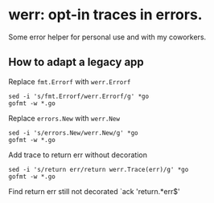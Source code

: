 # werr: opt-in traces in errors.

Some error helper for personal use and with my coworkers.

## How to adapt a legacy app

Replace `fmt.Errorf` with `werr.Errorf`
```
sed -i 's/fmt.Errorf/werr.Errorf/g' *go
gofmt -w *.go
```

Replace `errors.New` with `werr.New`
```
sed -i 's/errors.New/werr.New/g' *go
gofmt -w *.go
```

Add trace to return err without decoration
```
sed -i 's/return err/return werr.Trace(err)/g' *go
gofmt -w *.go
```

Find return err still not decorated
`ack 'return.*err$'
